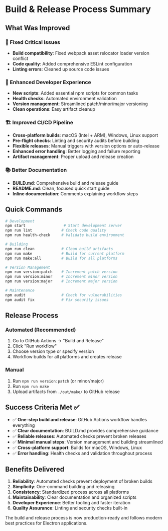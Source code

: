 # Build & Release Process Summary

## What Was Improved

### 🔧 Fixed Critical Issues
- **Build compatibility**: Fixed webpack asset relocator loader version conflict
- **Code quality**: Added comprehensive ESLint configuration
- **Linting errors**: Cleaned up source code issues

### 🚀 Enhanced Developer Experience
- **New scripts**: Added essential npm scripts for common tasks
- **Health checks**: Automated environment validation
- **Version management**: Streamlined patch/minor/major versioning
- **Clean operations**: Easy artifact cleanup

### 🏗️ Improved CI/CD Pipeline
- **Cross-platform builds**: macOS (Intel + ARM), Windows, Linux support
- **Pre-flight checks**: Linting and security audits before building
- **Flexible releases**: Manual triggers with version options or auto-release
- **Enhanced error handling**: Better logging and failure reporting
- **Artifact management**: Proper upload and release creation

### 📚 Better Documentation
- **BUILD.md**: Comprehensive build and release guide
- **README.md**: Clean, focused quick start guide
- **Inline documentation**: Comments explaining workflow steps

## Quick Commands

```bash
# Development
npm start                 # Start development server
npm run lint             # Check code quality
npm run health-check     # Validate build environment

# Building
npm run clean            # Clean build artifacts
npm run make             # Build for current platform
npm run make:all         # Build for all platforms

# Version Management
npm run version:patch    # Increment patch version
npm run version:minor    # Increment minor version
npm run version:major    # Increment major version

# Maintenance
npm audit                # Check for vulnerabilities
npm audit fix            # Fix security issues
```

## Release Process

### Automated (Recommended)
1. Go to GitHub Actions → "Build and Release"
2. Click "Run workflow"
3. Choose version type or specify version
4. Workflow builds for all platforms and creates release

### Manual
1. Run `npm run version:patch` (or minor/major)
2. Run `npm run make` 
3. Upload artifacts from `./out/make/` to GitHub release

## Success Criteria Met ✅

- ✅ **One-step build and release**: GitHub Actions workflow handles everything
- ✅ **Clear documentation**: BUILD.md provides comprehensive guidance
- ✅ **Reliable releases**: Automated checks prevent broken releases
- ✅ **Minimal manual steps**: Version management and building streamlined
- ✅ **Cross-platform support**: Builds for macOS, Windows, Linux
- ✅ **Error handling**: Health checks and validation throughout process

## Benefits Delivered

1. **Reliability**: Automated checks prevent deployment of broken builds
2. **Simplicity**: One-command building and releasing
3. **Consistency**: Standardized process across all platforms
4. **Maintainability**: Clear documentation and organized scripts
5. **Developer Experience**: Better tooling and faster iteration
6. **Quality Assurance**: Linting and security checks built-in

The build and release process is now production-ready and follows modern best practices for Electron applications.